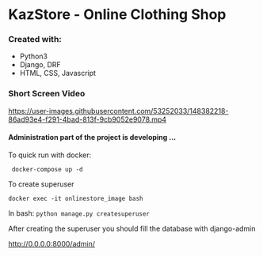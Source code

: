 # KazStore - Online Clothing Shop


### Created with:

* Python3
* Django, DRF
* HTML, CSS, Javascript

### Short Screen Video

https://user-images.githubusercontent.com/53252033/148382218-86ad93e4-f291-4bad-813f-9cb9052e9078.mp4

#### Administration part of the project is developing ...

To quick run with docker:

``` docker-compose up -d```

To create superuser

``` docker exec -it onlinestore_image bash ```

In bash:
``` python manage.py createsuperuser ```

After creating the superuser you should fill the database with django-admin

http://0.0.0.0:8000/admin/

